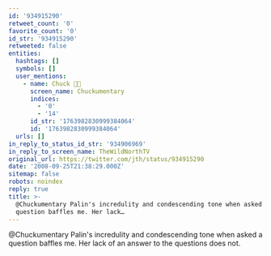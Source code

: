 ```yaml
---
id: '934915290'
retweet_count: '0'
favorite_count: '0'
id_str: '934915290'
retweeted: false
entities:
  hashtags: []
  symbols: []
  user_mentions:
    - name: Chuck 🌲🌊
      screen_name: Chuckumentary
      indices:
        - '0'
        - '14'
      id_str: '1763982830999384064'
      id: '1763982830999384064'
  urls: []
in_reply_to_status_id_str: '934906969'
in_reply_to_screen_name: TheWildNorthTV
original_url: https://twitter.com/jth/status/934915290
date: '2008-09-25T21:38:29.000Z'
sitemap: false
robots: noindex
reply: true
title: >-
  @Chuckumentary Palin's incredulity and condescending tone when asked a
  question baffles me. Her lack…
---
```


@Chuckumentary Palin's incredulity and condescending tone when asked a question baffles me. Her lack of an answer to the questions does not.